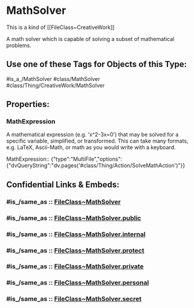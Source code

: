 ﻿---
excludes: 
extends: FileClass~Thing/FileClass~CreativeWork
fields:
- id: 0jXELC
  name: MathExpression
  options:
    dvQueryString: "dv.pages('#class/Thing/Action/SolveMathAction')"
  type: MultiFile
  path: ''
icon: link-2
limit: 9
mapWithTag: true
tagNames:
- class/MathSolver
- class/Thing/CreativeWork/MathSolver
- is_a_/MathSolver
- schema-org/MathSolver
tags:
- class/FileClass
- class/MathSolver
- is_a_/MathSolver
- class/Thing/CreativeWork/MathSolver
version: 2.0
---

# MathSolver
This is a kind of [[FileClass~CreativeWork]]

A math solver which is capable of solving a subset of mathematical problems.


## Use one of these Tags for Objects of this Type:

#is_a_/MathSolver
#class/MathSolver
#class/Thing/CreativeWork/MathSolver

## Properties:

### MathExpression
A mathematical expression (e.g. 'x^2-3x=0') that may be solved for a specific variable, simplified, or transformed. This can take many formats, e.g. LaTeX, Ascii-Math, or math as you would write with a keyboard.

MathExpression:: {"type":"MultiFile","options":{"dvQueryString":"dv.pages('#class/Thing/Action/SolveMathAction')"}}


## Confidential Links & Embeds: 

### #is_/same_as :: [FileClass~MathSolver](/_Standards/fileClass/FileClass~Thing/FileClass~CreativeWork/FileClass~MathSolver.md) 

### #is_/same_as :: [FileClass~MathSolver.public](/_public/fileClass/FileClass~Thing/FileClass~CreativeWork/FileClass~MathSolver.public.md) 

### #is_/same_as :: [FileClass~MathSolver.internal](/_internal/fileClass/FileClass~Thing/FileClass~CreativeWork/FileClass~MathSolver.internal.md) 

### #is_/same_as :: [FileClass~MathSolver.protect](/_protect/fileClass/FileClass~Thing/FileClass~CreativeWork/FileClass~MathSolver.protect.md) 

### #is_/same_as :: [FileClass~MathSolver.private](/_private/fileClass/FileClass~Thing/FileClass~CreativeWork/FileClass~MathSolver.private.md) 

### #is_/same_as :: [FileClass~MathSolver.personal](/_personal/fileClass/FileClass~Thing/FileClass~CreativeWork/FileClass~MathSolver.personal.md) 

### #is_/same_as :: [FileClass~MathSolver.secret](/_secret/fileClass/FileClass~Thing/FileClass~CreativeWork/FileClass~MathSolver.secret.md)

